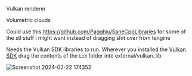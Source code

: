 Vulkan renderer

Volumetric clouds


Could use this
https://github.com/Pagghiu/SaneCppLibraries
for some of the stl stuff i might want instead of dragging shit over from tengine

Needs the Vulkan SDK libraries to run. 
Wherever you installed the [Vulkan SDK](https://vulkan.lunarg.com/)
drag the contents of the `Lib` folder into external/vulkan_lib

![Screenshot 2024-02-22 174352](https://github.com/FaultyPine/vulkan_demo/assets/53064235/29fda019-97b3-448a-95a1-a8e3c4cb0ec7)
